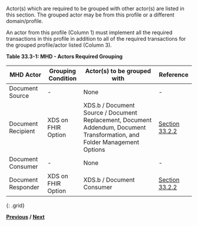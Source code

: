 Actor(s) which are required to be grouped with other actor(s) are listed in this section. The grouped actor may be from this profile or a different domain/profile. 

An actor from this profile (Column 1) must implement all the required transactions in this profile in addition to all of the required transactions for the grouped profile/actor listed (Column 3).

**Table 33.3-1: MHD - Actors Required Grouping**

| MHD Actor          | Grouping Condition | Actor(s) to be grouped with              | Reference      |
|--------------------|--------------------|------------------------------------------|----------------|
| Document Source    | -                  | None                                     | -              |
| Document Recipient | XDS on FHIR Option | XDS.b / Document Source / Document Replacement, Document Addendum, Document Transformation, and Folder Management Options | [Section 33.2.2](1332_actor_options.html#13322-xds-on-fhir-option) |
| Document Consumer  | -                  | None                                     | -              |
| Document Responder | XDS on FHIR Option | XDS.b / Document Consumer                | [Section 33.2.2](1332_actor_options.html#13322-xds-on-fhir-option) |
{: .grid}


**[Previous](1332_actor_options.html) /   [Next](1334_overview.html)**